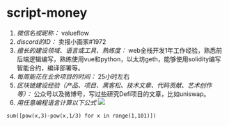 # script-money

1. *微信名或昵称：* valueflow
2. *discord的ID：* 卖报小画家#1972
3. *擅长的建设领域、语言或工具、熟练度：* web全栈开发1年工作经验，熟悉前后端逻辑编写，熟练使用vue和python，以太坊geth，能够使用solidity编写智能合约，编译部署等。
4. *每周能花在业余项目的时间：* 25小时左右
5. *区块链建设经验（产品、项目、黑客松、技术文章、代码贡献、艺术创作等）：* 公众号以及微博号，写过些研究Defi项目的文章，比如uniswap。
6. *用任意编程语言计算以下公式*
![](https://latex.codecogs.com/svg.image?\sum_{n=1}^{100}\left&space;(n^{3}-\sqrt[3]{n}&space;\right&space;))

```python#
sum([pow(x,3)-pow(x,1/3) for x in range(1,101)])
```
